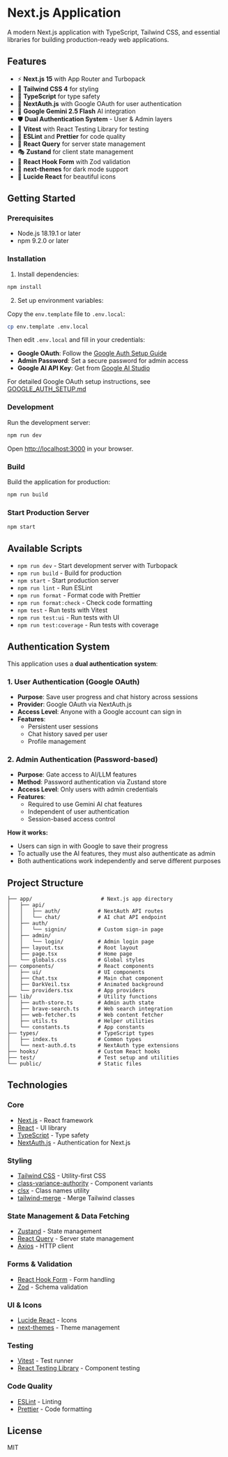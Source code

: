 # Next.js Application

A modern Next.js application with TypeScript, Tailwind CSS, and essential libraries for building production-ready web applications.

## Features

- ⚡ **Next.js 15** with App Router and Turbopack
- 🎨 **Tailwind CSS 4** for styling
- 📘 **TypeScript** for type safety
- 🔐 **NextAuth.js** with Google OAuth for user authentication
- 🤖 **Google Gemini 2.5 Flash** AI integration
- 🛡️ **Dual Authentication System** - User & Admin layers
- 🧪 **Vitest** with React Testing Library for testing
- 🎯 **ESLint** and **Prettier** for code quality
- 🔄 **React Query** for server state management
- 🎭 **Zustand** for client state management
- 📝 **React Hook Form** with Zod validation
- 🌙 **next-themes** for dark mode support
- 🎨 **Lucide React** for beautiful icons

## Getting Started

### Prerequisites

- Node.js 18.19.1 or later
- npm 9.2.0 or later

### Installation

1. Install dependencies:

```bash
npm install
```

2. Set up environment variables:

Copy the `env.template` file to `.env.local`:

```bash
cp env.template .env.local
```

Then edit `.env.local` and fill in your credentials:
- **Google OAuth**: Follow the [Google Auth Setup Guide](./GOOGLE_AUTH_SETUP.md)
- **Admin Password**: Set a secure password for admin access
- **Google AI API Key**: Get from [Google AI Studio](https://makersuite.google.com/app/apikey)

For detailed Google OAuth setup instructions, see [GOOGLE_AUTH_SETUP.md](./GOOGLE_AUTH_SETUP.md)

### Development

Run the development server:

```bash
npm run dev
```

Open [http://localhost:3000](http://localhost:3000) in your browser.

### Build

Build the application for production:

```bash
npm run build
```

### Start Production Server

```bash
npm start
```

## Available Scripts

- `npm run dev` - Start development server with Turbopack
- `npm run build` - Build for production
- `npm start` - Start production server
- `npm run lint` - Run ESLint
- `npm run format` - Format code with Prettier
- `npm run format:check` - Check code formatting
- `npm test` - Run tests with Vitest
- `npm run test:ui` - Run tests with UI
- `npm run test:coverage` - Run tests with coverage

## Authentication System

This application uses a **dual authentication system**:

### 1. User Authentication (Google OAuth)
- **Purpose**: Save user progress and chat history across sessions
- **Provider**: Google OAuth via NextAuth.js
- **Access Level**: Anyone with a Google account can sign in
- **Features**:
  - Persistent user sessions
  - Chat history saved per user
  - Profile management

### 2. Admin Authentication (Password-based)
- **Purpose**: Gate access to AI/LLM features
- **Method**: Password authentication via Zustand store
- **Access Level**: Only users with admin credentials
- **Features**:
  - Required to use Gemini AI chat features
  - Independent of user authentication
  - Session-based access control

**How it works:**
- Users can sign in with Google to save their progress
- To actually use the AI features, they must also authenticate as admin
- Both authentications work independently and serve different purposes

## Project Structure

```
├── app/                      # Next.js app directory
│   ├── api/
│   │   ├── auth/            # NextAuth API routes
│   │   └── chat/            # AI chat API endpoint
│   ├── auth/
│   │   └── signin/          # Custom sign-in page
│   ├── admin/
│   │   └── login/           # Admin login page
│   ├── layout.tsx           # Root layout
│   ├── page.tsx             # Home page
│   └── globals.css          # Global styles
├── components/              # React components
│   ├── ui/                  # UI components
│   ├── Chat.tsx             # Main chat component
│   ├── DarkVeil.tsx         # Animated background
│   └── providers.tsx        # App providers
├── lib/                     # Utility functions
│   ├── auth-store.ts        # Admin auth state
│   ├── brave-search.ts      # Web search integration
│   ├── web-fetcher.ts       # Web content fetcher
│   ├── utils.ts             # Helper utilities
│   └── constants.ts         # App constants
├── types/                   # TypeScript types
│   ├── index.ts             # Common types
│   └── next-auth.d.ts       # NextAuth type extensions
├── hooks/                   # Custom React hooks
├── test/                    # Test setup and utilities
└── public/                  # Static files
```

## Technologies

### Core
- [Next.js](https://nextjs.org/) - React framework
- [React](https://react.dev/) - UI library
- [TypeScript](https://www.typescriptlang.org/) - Type safety
- [NextAuth.js](https://next-auth.js.org/) - Authentication for Next.js

### Styling
- [Tailwind CSS](https://tailwindcss.com/) - Utility-first CSS
- [class-variance-authority](https://cva.style/) - Component variants
- [clsx](https://github.com/lukeed/clsx) - Class names utility
- [tailwind-merge](https://github.com/dcastil/tailwind-merge) - Merge Tailwind classes

### State Management & Data Fetching
- [Zustand](https://zustand-demo.pmnd.rs/) - State management
- [React Query](https://tanstack.com/query) - Server state management
- [Axios](https://axios-http.com/) - HTTP client

### Forms & Validation
- [React Hook Form](https://react-hook-form.com/) - Form handling
- [Zod](https://zod.dev/) - Schema validation

### UI & Icons
- [Lucide React](https://lucide.dev/) - Icons
- [next-themes](https://github.com/pacocoursey/next-themes) - Theme management

### Testing
- [Vitest](https://vitest.dev/) - Test runner
- [React Testing Library](https://testing-library.com/react) - Component testing

### Code Quality
- [ESLint](https://eslint.org/) - Linting
- [Prettier](https://prettier.io/) - Code formatting

## License

MIT
